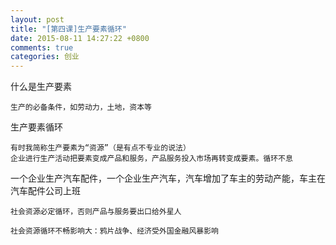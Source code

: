 ```yaml
---
layout: post
title: "[第四课]生产要素循环"
date: 2015-08-11 14:27:22 +0800
comments: true
categories: 创业
---
```


什么是生产要素
```
生产的必备条件，如劳动力，土地，资本等
```

生产要素循环
```
有时我简称生产要素为“资源”（是有点不专业的说法）
企业进行生产活动把要素变成产品和服务，产品服务投入市场再转变成要素。循环不息
```

一个企业生产汽车配件，一个企业生产汽车，汽车增加了车主的劳动产能，车主在汽车配件公司上班


```
社会资源必定循环，否则产品与服务要出口给外星人
```

```
社会资源循环不畅影响大：鸦片战争、经济受外国金融风暴影响
```

